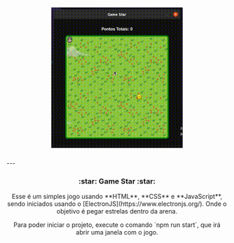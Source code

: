 <h1 align="center">
    <img alt="GIF de exemplo do Jogo" src="./video.gif" width="300px" />
</h1>
---

<h3 align="center">:star: Game Star :star:</h3>

<p align="center">Esse é um simples jogo usando **HTML**, **CSS** e **JavaScript**, sendo iniciados usando o [ElectronJS](https://www.electronjs.org/). Onde o objetivo é pegar estrelas dentro da arena.</p>

<p align="center">Para poder iniciar o projeto, execute o comando `npm run start`, que irá abrir uma janela com o jogo.</p>